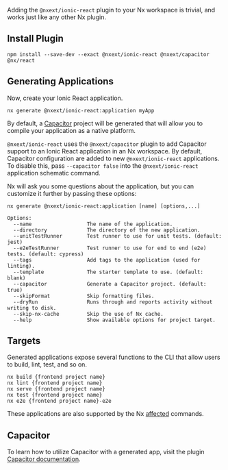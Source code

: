 Adding the `@nxext/ionic-react` plugin to your Nx workspace is trivial, and works just like any other Nx plugin.

## Install Plugin

```
npm install --save-dev --exact @nxext/ionic-react @nxext/capacitor @nx/react
```

## Generating Applications

Now, create your Ionic React application.

```
nx generate @nxext/ionic-react:application myApp
```

By default, a [Capacitor](../../docs/capacitor/overview.md) project will be generated that will allow you to compile your application as a native platform.

`@nxext/ionic-react` uses the `@nxext/capacitor` plugin to add Capacitor support to an Ionic React application in an Nx workspace. By default, Capacitor configuration are added to new `@nxext/ionic-react` applications. To disable this, pass `--capacitor false` into the `@nxext/ionic-react` application schematic command.

Nx will ask you some questions about the application, but you can customize it further by passing these options:

```
nx generate @nxext/ionic-react:application [name] [options,...]

Options:
  --name                  The name of the application.
  --directory             The directory of the new application.
  --unitTestRunner        Test runner to use for unit tests. (default: jest)
  --e2eTestRunner         Test runner to use for end to end (e2e) tests. (default: cypress)
  --tags                  Add tags to the application (used for linting).
  --template              The starter template to use. (default: blank)
  --capacitor             Generate a Capacitor project. (default: true)
  --skipFormat            Skip formatting files.
  --dryRun                Runs through and reports activity without writing to disk.
  --skip-nx-cache         Skip the use of Nx cache.
  --help                  Show available options for project target.
```

## Targets

Generated applications expose several functions to the CLI that allow users to build, lint, test, and so on.

```
nx build {frontend project name}
nx lint {frontend project name}
nx serve {frontend project name}
nx test {frontend project name}
nx e2e {frontend project name}-e2e
```

These applications are also supported by the Nx [affected](https://nx.dev/latest/react/cli/affected#affected) commands.

## Capacitor

To learn how to utilize Capacitor with a generated app, visit the plugin [Capacitor documentation](./capacitor).

